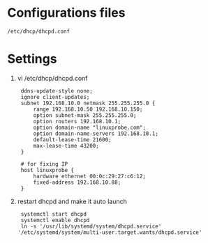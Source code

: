 # Configurations files

    /etc/dhcp/dhcpd.conf
    
# Settings
1. vi /etc/dhcp/dhcpd.conf

        ddns-update-style none;
        ignore client-updates;
        subnet 192.168.10.0 netmask 255.255.255.0 { 
            range 192.168.10.50 192.168.10.150;
            option subnet-mask 255.255.255.0; 
            option routers 192.168.10.1;
            option domain-name "linuxprobe.com"; 
            option domain-name-servers 192.168.10.1; 
            default-lease-time 21600; 
            max-lease-time 43200;
        }
        
        # for fixing IP
        host linuxprobe {
            hardware ethernet 00:0c:29:27:c6:12;
            fixed-address 192.168.10.88;
        }
        
2. restart dhcpd and make it auto launch

        systemctl start dhcpd
        systemctl enable dhcpd
        ln -s '/usr/lib/systemd/system/dhcpd.service' '/etc/systemd/system/multi-user.target.wants/dhcpd.service'

